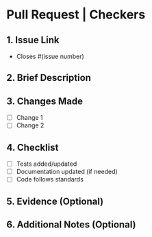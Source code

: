 # Pull Request | Checkers

## 1. Issue Link
- Closes #(issue number)

## 2. Brief Description
<!-- What problem does this PR solve? Provide context for reviewers -->

## 3. Changes Made
<!-- List key modifications and enhancements -->
- [ ] Change 1
- [ ] Change 2

## 4. Checklist
- [ ] Tests added/updated
- [ ] Documentation updated (if needed)
- [ ] Code follows standards

## 5. Evidence (Optional)
<!-- Add Loom video link or screenshots demonstrating the solution -->

## 6. Additional Notes (Optional)
<!-- Include any important information about dependencies, setup, or potential impacts -->